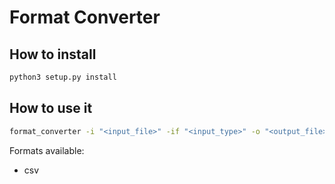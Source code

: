 # Format Converter

## How to install

```bash
python3 setup.py install
```

## How to use it

```bash
format_converter -i "<input_file>" -if "<input_type>" -o "<output_file>" -of "<output_type>"
```

Formats available:
* csv
